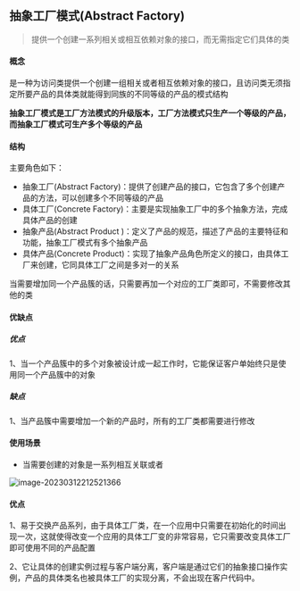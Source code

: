 ## 抽象工厂模式(Abstract Factory)

> 提供一个创建一系列相关或相互依赖对象的接口，而无需指定它们具体的类

#### 概念

是一种为访问类提供一个创建一组相关或者相互依赖对象的接口，且访问类无须指定所要产品的具体类就能得到同族的不同等级的产品的模式结构

**抽象工厂模式是工厂方法模式的升级版本，工厂方法模式只生产一个等级的产品，而抽象工厂模式可生产多个等级的产品**

#### 结构

主要角色如下：

* 抽象工厂(Abstract Factory)：提供了创建产品的接口，它包含了多个创建产品的方法，可以创建多个不同等级的产品
* 具体工厂(Concrete Factory)：主要是实现抽象工厂中的多个抽象方法，完成具体产品的创建
* 抽象产品(Abstract Product )：定义了产品的规范，描述了产品的主要特征和功能，抽象工厂模式有多个抽象产品
* 具体产品(Concrete Product)：实现了抽象产品角色所定义的接口，由具体工厂来创建，它同具体工厂之间是多对一的关系

当需要增加同一个产品簇的话，只需要再加一个对应的工厂类即可，不需要修改其他的类

#### 优缺点

##### 优点

1、当一个产品簇中的多个对象被设计成一起工作时，它能保证客户单始终只是使用同一个产品簇中的对象

##### 缺点

1、当产品簇中需要增加一个新的产品时，所有的工厂类都需要进行修改

#### 使用场景

* 当需要创建的对象是一系列相互关联或者







![image-20230312212521366](/Users/guojie/Notes/设计模式/23种设计模式/images/image-20230312212521366.png)

#### 优点

1、易于交换产品系列，由于具体工厂类，在一个应用中只需要在初始化的时间出现一次，这就使得改变一个应用的具体工厂变的非常容易，它只需要改变具体工厂即可使用不同的产品配置

2、它让具体的创建实例过程与客户端分离，客户端是通过它们的抽象接口操作实例，产品的具体类名也被具体工厂的实现分离，不会出现在客户代码中。